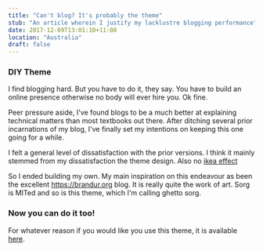 ```yaml
---
title: "Can't blog? It's probably the theme"
stub: "An article wherein I justify my lacklustre blogging performance"
date: 2017-12-09T13:01:10+11:00
location: "Australia"
draft: false
---
```


### DIY Theme

I find blogging hard. But you have to do it, they say. You have to build an online presence otherwise no body will ever hire you. Ok fine.

Peer pressure aside, I've found blogs to be a much better at explaining technical matters than most textbooks out there.
After ditching several prior incarnations of my blog, I've finally set my intentions on keeping this one going for a while.

I felt a general level of dissatisfaction with the prior versions. I think it mainly stemmed from my dissatisfaction the theme design. Also no [ikea effect](https://en.wikipedia.org/wiki/IKEA_effect)

So I ended building my own. My main inspiration on this endeavour as been the excellent https://brandur.org blog. It is really quite the work of art. Sorg is MITed and so is this theme, which I'm calling ghetto sorg.


### Now you can do it too!

 For whatever reason if you would like you use this theme, it is available [here](https://github.com/ishaanv/ghetto-sorg).

